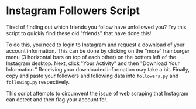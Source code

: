 # Instagram Followers Script

Tired of finding out which friends you follow have unfollowed you? Try this script to quickly find these old "friends" that have done this!

To do this, you need to login to Instagram and request a download of your account information. This can be done by clicking on the "more" hamburger menu (3 horizontal bars on top of each other) on the bottom left of the Instagram desktop. Next, click "Your Activity" and then "Download Your Information." Receiving your downloaded information may take a bit. Finally, copy and paste your followers and following data into `followers.py` and `following.py` respectively.

This script attempts to circumvent the issue of web scraping that Instagram can detect and then flag your account for.